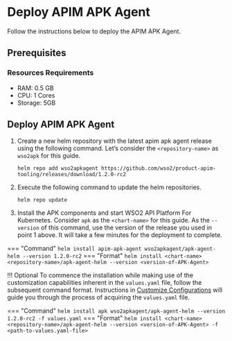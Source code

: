 # Deploy APIM APK Agent

Follow the instructions below to deploy the APIM APK Agent.

## Prerequisites
 
### Resources Requirements

- RAM: 0.5 GB
- CPU: 1 Cores
- Storage: 5GB

## Deploy APIM APK Agent


1. Create a new helm repository with the latest apim apk agent release using the following command. Let’s consider the ```<repository-name>``` as ```wso2apk``` for this guide.

    ```console
    helm repo add wso2apkagent https://github.com/wso2/product-apim-tooling/releases/download/1.2.0-rc2
    ```

2. Execute the following command to update the helm repositories.

    ```console
    helm repo update
    ```

3. Install the APK components and start WSO2 API Platform For Kubernetes. Consider ```apk``` as the ```<chart-name>``` for this guide. As the ```--version``` of this command, use the version of the release you used in point 1 above. It will take a few minutes for the deployment to complete.

=== "Command"
    ```
    helm install apim-apk-agent wso2apkagent/apk-agent-helm --version 1.2.0-rc2
    ```
=== "Format"
    ```
    helm install <chart-name> <repository-name>/apk-agent-helm --version <version-of-APK-Agent>
    ```

!!! Optional
To commence the installation while making use of the customization capabilities inherent in the `values.yaml` file, follow the subsequent command format. Instructions in [Customize Configurations](../setup/Customize-Configurations.md) will guide you through the process of acquiring the `values.yaml` file.

=== "Command"
    ```
    helm install apk wso2apkagent/apk-agent-helm --version 1.2.0-rc2 -f values.yaml
    ```
=== "Format"
    ```
    helm install <chart-name> <repository-name>/apk-agent-helm --version <version-of-APK-Agent> -f <path-to-values.yaml-file>
    ```
